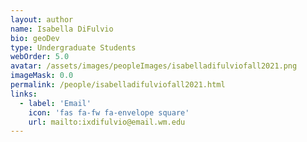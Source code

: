 ```yaml
---
layout: author
name: Isabella DiFulvio
bio: geoDev
type: Undergraduate Students
webOrder: 5.0
avatar: /assets/images/peopleImages/isabelladifulviofall2021.png
imageMask: 0.0
permalink: /people/isabelladifulviofall2021.html 
links:
  - label: 'Email'
    icon: 'fas fa-fw fa-envelope square'
    url: mailto:ixdifulvio@email.wm.edu
---
```

